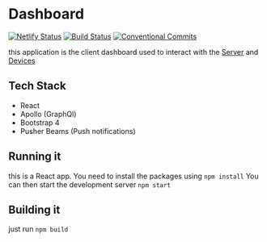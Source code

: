 # Dashboard

[![Netlify Status](https://api.netlify.com/api/v1/badges/dd12ba92-a85f-4637-b865-9762c8e7b960/deploy-status)](https://app.netlify.com/sites/sleepy-wescoff-a848c1/deploys)
[![Build Status](https://travis-ci.com/vivitek/monitoring-app.svg?branch=master)](https://travis-ci.com/vivitek/monitoring-app)
[![Conventional Commits](https://img.shields.io/badge/Conventional%20Commits-1.0.0-yellow.svg)](https://conventionalcommits.org)


this application is the client dashboard used to interact with the [Server](https://github.com/vivitek/backend) and [Devices](https://github.com/vivitek/deep-thought)

## Tech Stack

- React
- Apollo (GraphQl)
- Bootstrap 4
- Pusher Beams (Push notifications)

## Running it

this is a React app.
You need to install the packages using `npm install`
You can then start the development server `npm start`

## Building it

just run `npm build`